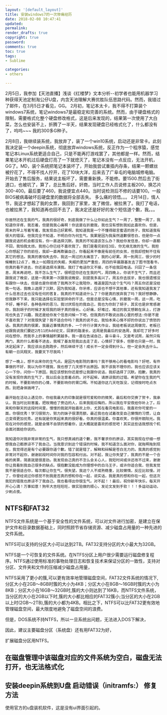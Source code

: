 ```yaml
---
layout: '[default_layout]'   
title: 安装windows7的一次惨痛经历           
date: 2018-02-08 10:47:41  
updated: 
permalink: 
render_drafts: true
copyright: true
password: 
comments: true
toc: true                  
tags:                        
- Sublime

categories:                  
- others

---
```

2月5日，我参加【天池直播】浅谈《红楼梦》文本分析--初学者也能用机器学习种获得天池定制淘公仔U盘，内含天池理解大赛优胜队伍思路代码。然而，我错过了邮件，在3月5日才看见，GG。
2月初，笔记本太卡，我不得不打算装个windows7系统，笔记windows7是最稳定和完善的系统。然而，由于硬盘格式的限制，需要格式化整个硬盘修改格式，这是后来发现的，结果第一次使用了大白菜，怎么也安装不上，折腾了一半天，结果发现硬盘已经格式化了，什么都没有了，呜呜~~~ 我的300多G种子。
<!--more-->
2月8日，我继续装系统，我放弃了，装了一个win10系统，启动还是非常卡。此刻我决定装一个deepin系统，彻底放弃windows系统，反正作为一个程序猿，感觉笔记本Linux系统更适合自己，只是不能再打游戏罢了，其他都是一样。然而，结果笔记本开机过后硬盘灯亮了一下就熄灭了，笔记本没有一点反应，无法开机，GG了。MD，装个系统把笔记本装坏了，开始我尝试重插内存条，结果一颗螺丝被拧花了，不得不找人拧开，花了10块大洋，后来去了广阜屯的电脑城修电脑。开始去了售后服务，结果说主板坏了，需要重新换，不能修。要1500.然后去了街道口，也被坑了，算了，总比售后好。奸商，当时工作人员说修主板200，换芯片300-400。最后要了460，我说便宜点440。当时说检测后不修的话要100。一般BIOS被病毒破坏后硬盘里的数据将全部丢失。
多么痛的领悟。。。
2月14日，情人节，我这才想起了我的女票，我回到了家里，发了微信，被拉黑了。我打了电话，也被拉黑了，我知道再也回不去了，我决定还是好好的发个短信道个歉，我。。。
```
你居然还在生我的气，我真的很好奇，到底我做了什么让你如此生气？一周了，整整一周了，我知道你牙疼，我忍着，但是我我心痛啊！你这是在折磨我，我也没有想到我如此喜欢你。但是，周末的早上写着写着，我发现自己好累啊，我知道我是一个不懂得甜言蜜语的孩子，我知道我有很大的错误。但我完全不知道，不明白你为何生气。我累是因为我虽然道歉很苍白，但是你一点跟我说话的机会都没有，你一直选择沉默。我真的不知道该怎么办？我给你发信息，你却一直都不回，我怕我太烦。我担心你已经不喜欢我了。我们是看完前任3后，你无缘无故的生气，我担心你想起了你的前任，我却一直再欺骗自己，你看起来不像是有前任的女孩，但我却控制不住有其它的想法。我真的害怕失去你，我这一周过的太痛苦了，我的心好累。周一到周三，很少的时候睡到12点了，晚上一如既往的失眠，失眠的更加严重些，周四的早晨跟基友去了图书馆看书，但真的看不进去，你还是选择冷漠我。我打了电话你又不接，也不给我回电话。只回了一条信息，周末再说吧，我不怎么生气了。很明显你还在生我的气，周四晚上，你说不生气了，而且还跟我说了晚安，这是一周来第一次跟我说晚安，别提我多高兴了。周五你去拔牙，我也很遗憾没有跟你一块去，但是也是你拒绝了我两次不让我陪你，难道是因为这个生气吗？周五你还是没给我一句话，我晚上选择了沉默，因为我知道，你牙疼，应该也不想干其他事，还有我知道我发了什么信息过去也没有任何的答复，我真的不知道说什么了？你是真的放弃我了吗？我好想静静，但我静不下来，我只能选择在实验室拼命的干活，但是总是没有心情，折磨我一周，这一周，吃不好，睡不好，各种各样的恶习。我讨厌现在的我自己，我也为你刮了胡子，其实也是非常感谢你，我刮胡子的时候才发现我的胡子真的很长。心好痛，好难过，难过的我又想赖在床上，打游戏也失去了兴趣，我还是给你发个信息问候一下吧，但我真的不敢说出我心里的想法:你是不是不喜欢我了？对我很失望？我不适合你吗？我真的说不出，我怕本来心情不好的你说出了愤怒的话。我真的真的很累，我最近事情真的多，一个并行计算大作业，我给老板说这周做完，老板已经跟我说我们要赶2月11的kdd论文，回家的路漫长，这周是我最后的安逸周，我却花了好多时间在想你，而我手上的事情越积累越多。我一直在告诫自己，奋斗奋斗，又是考试周，虽然只有两门，真的什么都看不进去，我喊了基友陪我出去走了走，心情好了很多，但那也只是一时，我决定起床了，我应该出去跑跑步，然后继续干活！成长不一定会得到什么，但一定会失去什么。有朝一日凤翔天，我要天下尽我鸣！
```

```
想了一晚上，想不出来你的生气点。是因为电影院的事吗？我不够用心的看电影吗？好吧，有件事做的不好，我以为你不理我，我也想了几天想不出原因。我不该我不理你的，我也应该应该关心一下你，问你一下原因，我应该想到你还是想让我跟你说话，我却选择了沉默。抱歉，我真的没有发现你真的生气了，我以后会注意着点的。对不起嘛，请原谅我的过错。希望你在生我的气的时候，不要影响你的心情，不要影响你的胃口啊。不知道你这几天吃饭没，记得按时吃点东西，别把身体搞垮了。
```

```
最开始在活动上遇见你，你给我最大的印象就是很可爱和你的微笑，最后和你交换了贺卡，我承认，我当时比较害羞，把玫瑰给了旁边的人，后来我挺后悔的，所以我在平安夜给你补上了。后来和你聊天的这段时间里，慢慢的我就开始喜欢上你，尤其在看完电影后，我喜欢你可爱的一面，你很优秀！学习很努力，努力的妹子很漂亮额，最近我也在试着改变自己懒惰的习惯，让自己变得更加优秀。还有就是你笑起来真的很好看，你真的很温柔。你喜欢笑，你很开朗阳光。我现在对你的感觉，就是会情不自禁的想着你，这大概就是喜欢的感觉吧！其实这些话我想找个机会面对面给你说的。
```

```
我知道你对我非常非常的生气，我只想真诚的道个歉，我不奢求你的原谅，其实我现在仔细一想想我自己都原谅不了我自己。当我意识到这个错误的时候，我不知道怎么面对你，就拖啊拖到现在，我觉得还是有个必要跟你道个歉。错了就是错了，解释和辩解是苍白无力的。我真的感觉到非常对不起你，谢谢前段时间你对我的包容和付出。对不起，我让你失望了，我真的不是一个合格的男票，简直就是很差劲。我发现自己真的不怎么会关心人，我短时间或许还改不过来，谢谢你让我看到我自己很多的缺点。很抱歉没能成为你理想中的白马王子，或许你适合我，但我发觉我不是很适合你，每次都让你生气，很失望。我这个人不成熟稳重，比较懒惰，反应比较慢。对了，你曾经说过你感觉不到我是否真的想和你在一起，说实话，我是真的想和你在一起，但这次我犯的错我也原谅不了我自己。我也看得出你很生气。对不起！！最后，祝你新年快乐，每天开开心心滴！万事如意！狗年大吉旺旺旺，做实验做的顺心，发论文发到手软！！！多运动运动，少刷点夜。
```
## NTFS和FAT32
NTFS文件系统是一个基于安全性的文件系统，可以对文件进行加密，是建立在保护文件和目录数据基础上，同时照顾节省存储资源、减少磁盘占用量的一种先进的文件系统。

NTFS可以支持的分区大小可以达到2TB。FAT32支持分区的大小最大为32GB。

NTFS是一个可恢复的文件系统。在NTFS分区上用户很少需要运行磁盘修复程序。NTFS通过使用标准的事物处理日志和恢复技术来保证分区的一致性，支持对分区、文件夹和文件的压缩减少磁盘占用量，

NTFS采用了更小的簇,可以更有效率地管理磁盘空间，FAT32文件系统的情况下,分区大小在2GB～8GB时簇的大小为4KB；分区大小在8GB～16GB时簇的大小为8KB；分区大小在16GB～32GB时,簇的大小则达到了16KB，而NTFS文件系统，当分区的大小在2GB以下时,簇的大小都比相应的FAT32簇小;当分区的大小在2GB以上时(2GB～2TB),簇的大小都为4KB。相比之下，NTFS可以比FAT32更有效地管理磁盘空间，最大限度地避免了磁盘空间的浪费。

但是，DOS系统不持NTFS，所以一旦系统出问题，无法进入DOS下解决，

因此，建议主要磁盘分区（系统盘）还有用FAT32为好，

扩展磁盘分区用NTFS。

## 在磁盘管理中该磁盘对应的文件系统为空白，磁盘无法打开，也无法格式化

## 安装deepin系统到U盘 启动错误（initramfs:） 修复方法
使用官方的u盘装机软件，这是没有ui界面引起的。




